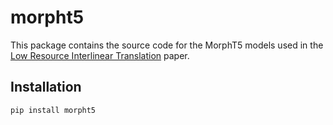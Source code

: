 # morpht5

This package contains the source code for the MorphT5 models used in the [Low Resource Interlinear Translation](https://github.com/mrapacz/loreslm-interlinear-translation) paper.

## Installation

```bash
pip install morpht5
```

